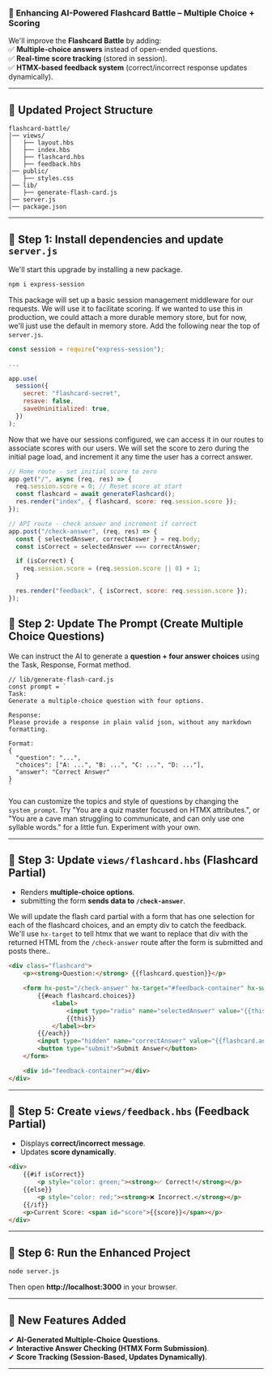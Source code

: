 ### 🚀 **Enhancing AI-Powered Flashcard Battle – Multiple Choice + Scoring**

We'll improve the **Flashcard Battle** by adding:  
✅ **Multiple-choice answers** instead of open-ended questions.  
✅ **Real-time score tracking** (stored in session).  
✅ **HTMX-based feedback system** (correct/incorrect response updates dynamically).  

---

## **📂 Updated Project Structure**

```tree
flashcard-battle/
│── views/
│   ├── layout.hbs
│   ├── index.hbs
│   ├── flashcard.hbs
│   ├── feedback.hbs
│── public/
│   ├── styles.css
│── lib/
│   ├── generate-flash-card.js
│── server.js
│── package.json
```

---

## **📜 Step 1: Install dependencies and update `server.js`**

We'll start this upgrade by installing a new package.

```bash
npm i express-session
```

This package will set up a basic session management middleware for our requests. We will use it to facilitate scoring. If we wanted to use this in production, we could attach a more durable memory store, but for now, we'll just use the default in memory store. Add the following near the top of `server.js`.

```javascript
const session = require("express-session");

...

app.use(
  session({
    secret: "flashcard-secret",
    resave: false,
    saveUninitialized: true,
  })
);
```

Now that we have our sessions configured, we can access it in our routes to associate scores with our users. We will set the score to zero during the initial page load, and increment it any time the user has a correct answer.

```javascript
// Home route - set initial score to zero
app.get("/", async (req, res) => {
  req.session.score = 0; // Reset score at start
  const flashcard = await generateFlashcard();
  res.render("index", { flashcard, score: req.session.score });
});

// API route - check answer and increment if correct
app.post("/check-answer", (req, res) => {
  const { selectedAnswer, correctAnswer } = req.body;
  const isCorrect = selectedAnswer === correctAnswer;

  if (isCorrect) {
    req.session.score = (req.session.score || 0) + 1;
  }

  res.render("feedback", { isCorrect, score: req.session.score });
});
```

## **📜 Step 2: Update The Prompt (Create Multiple Choice Questions)**

We can instruct the AI to generate a **question + four answer choices** using the Task, Response, Format method.

```javaascript
// lib/generate-flash-card.js
const prompt = `
Task:
Generate a multiple-choice question with four options.

Response:
Please provide a response in plain valid json, without any markdown formatting.

Format:
{
  "question": "...",
  "choices": ["A: ...", "B: ...", "C: ...", "D: ..."],
  "answer": "Correct Answer" 
}
`
```

You can customize the topics and style of questions by changing the `system_prompt`. Try "You are a quiz master focused on HTMX attributes.", or "You are a cave man struggling to communicate, and can only use one syllable words." for a little fun. Experiment with your own.

---

## **📜 Step 3: Update `views/flashcard.hbs` (Flashcard Partial)**
- Renders **multiple-choice options**.  
- submitting the form **sends data to `/check-answer`**.  

We will update the flash card partial with a form that has one selection for each of the flashcard choices, and an empty div to catch the feedback. We'll use `hx-target` to tell htmx that we want to replace that div with the returned HTML from the `/check-answer` route after the form is submitted and posts there.. 

```html
<div class="flashcard">
    <p><strong>Question:</strong> {{flashcard.question}}</p>

    <form hx-post="/check-answer" hx-target="#feedback-container" hx-swap="outerHTML">
        {{#each flashcard.choices}}
            <label>
                <input type="radio" name="selectedAnswer" value="{{this}}" required>
                {{this}}
            </label><br>
        {{/each}}
        <input type="hidden" name="correctAnswer" value="{{flashcard.answer}}">
        <button type="submit">Submit Answer</button>
    </form>

    <div id="feedback-container"></div>
</div>
```

---

## **📜 Step 5: Create `views/feedback.hbs` (Feedback Partial)**
- Displays **correct/incorrect message**.  
- Updates **score dynamically**.

```html
<div>
    {{#if isCorrect}}
        <p style="color: green;"><strong>✅ Correct!</strong></p>
    {{else}}
        <p style="color: red;"><strong>❌ Incorrect.</strong></p>
    {{/if}}
    <p>Current Score: <span id="score">{{score}}</span></p>
</div>
```

---

## **📜 Step 6: Run the Enhanced Project**
```sh
node server.js
```
Then open **http://localhost:3000** in your browser.

---

## **🎯 New Features Added**
✔ **AI-Generated Multiple-Choice Questions**.  
✔ **Interactive Answer Checking (HTMX Form Submission)**.  
✔ **Score Tracking (Session-Based, Updates Dynamically)**.  

---
